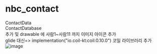 # nbc_contact<br>
ContactData <br>
ContactDatabase <br>
추가 및 drawable 에 사람1~사람11 까지 이미지 아이콘 추가<br>
glide 대신=> implementation("io.coil-kt:coil:0.10.0")  코일 라이브러리 추가<br>
![image](https://github.com/winteryy/nbc_contact/assets/54714275/9a096605-c459-4236-a06d-70e3e281d32c)

